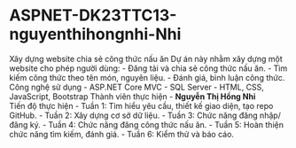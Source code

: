 # ASPNET-DK23TTC13-nguyenthihongnhi-Nhi
Xây dựng website chia sẻ công thức nấu ăn
Dự án này nhằm xây dựng một website cho phép người dùng:                        - Đăng tải và chia sẻ công thức nấu ăn. - Tìm kiếm công thức theo tên món, nguyên liệu.                            - Đánh giá, bình luận công thức.
Công nghệ sử dụng                      - ASP.NET Core MVC                      - SQL Server                           - HTML, CSS, JavaScript, Bootstrap 
Thành viên thực hiện                    - **Nguyễn Thị Hồng Nhi**  
Tiến độ thực hiện                      - Tuần 1: Tìm hiểu yêu cầu, thiết kế giao diện, tạo repo GitHub.            - Tuần 2: Xây dựng cơ sở dữ liệu.       - Tuần 3: Chức năng đăng nhập/đăng ký. - Tuần 4: Chức năng đăng công thức nấu ăn.                                     - Tuần 5: Hoàn thiện chức năng tìm kiếm, đánh giá.                         - Tuần 6: Kiểm thử và báo cáo.

